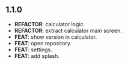 ## 1.1.0

 - **REFACTOR**: calculator logic.
 - **REFACTOR**: extract calculator main screen.
 - **FEAT**: show version in calculator.
 - **FEAT**: open repository.
 - **FEAT**: settings.
 - **FEAT**: add splash.

